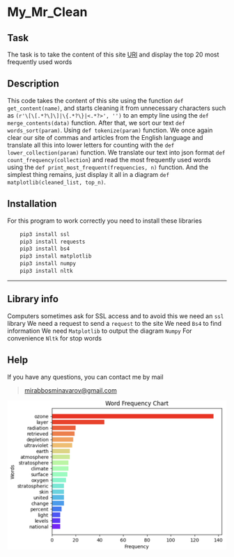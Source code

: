 # My_Mr_Clean

## Task

The task is to take the content of this site [URl](https://en.wikipedia.org/wiki/Ozone_layer) and display the top 20 most frequently used words

## Description

This code takes the content of this site using the function `def get_content(name)`, and starts cleaning it from unnecessary characters such as `(r'\[\[.*?\]\]|\{.*?\}|<.*?>', '')` to an empty line
using the `def merge_contents(data)` function. After that, we sort our text `def words_sort(param)`.
Using `def tokenize(param)` function. We once again clear our site of commas and articles from the English language and translate all this into lower letters for counting with the `def lower_collection(param)` function. We translate our text into json format `def count_frequency(collection`) and read the most frequently used words using the `def print_most_frequent(frequencies, n)` function.
And the simplest thing remains, just display it all in a diagram `def matplotlib(cleaned_list, top_n)`.

## Installation

For this program to work correctly you need to install these libraries

``` python
    pip3 install ssl
    pip3 install requests
    pip3 install bs4
    pip3 install matplotlib
    pip3 install numpy
    pip3 install nltk
```
___

## Library info

Computers sometimes ask for SSL access and to avoid this we need an `ssl` library
We need a request to send a `request` to the site
We need `Bs4` to find information
We need `Matplotlib` to output the diagram 
`Numpy` For convenience
`Nltk` for stop words

## Help



If you have any questions, you can contact me by mail

>mirabbosminavarov@gmail.com

<img src='a.png'>
